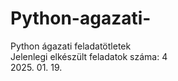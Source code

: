 # Python-agazati- 
Python ágazati feladatötletek <br>
Jelenlegi elkészült feladatok száma: 4 <br>
2025. 01. 19.
